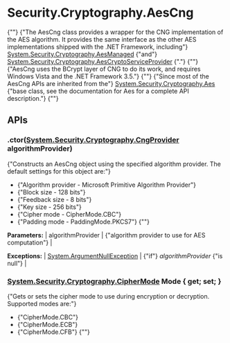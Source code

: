 # Security.Cryptography.AesCng

{""} 
{"The AesCng class provides a wrapper for the CNG implementation of the AES algorithm. It provides the same interface as the other AES implementations shipped with the .NET Framework, including"} [System.Security.Cryptography.AesManaged](http://msdn.microsoft.com/en-us/library/system.security.cryptography.aesmanaged.aspx) {"and"} [System.Security.Cryptography.AesCryptoServiceProvider](http://msdn.microsoft.com/en-us/library/system.security.cryptography.aescryptoserviceprovider.aspx) {"."} 
 {""} 
{"AesCng uses the BCrypt layer of CNG to do its work, and requires Windows Vista and the .NET Framework 3.5."} 
 {""} 
{"Since most of the AesCng APIs are inherited from the"} [System.Security.Cryptography.Aes](http://msdn.microsoft.com/en-us/library/system.security.cryptography.aes.aspx) {"base class, see the documentation for Aes for a complete API description."} 
 {""} 

## APIs

### .ctor([System.Security.Cryptography.CngProvider](http://msdn.microsoft.com/en-us/library/system.security.cryptography.cngprovider.aspx) algorithmProvider)

{"Constructs an AesCng object using the specified algorithm provider. The default settings for this object are:"} 
* {"Algorithm provider - Microsoft Primitive Algorithm Provider"} 
* {"Block size - 128 bits"} 
* {"Feedback size - 8 bits"} 
* {"Key size - 256 bits"} 
* {"Cipher mode - CipherMode.CBC"} 
* {"Padding mode - PaddingMode.PKCS7"} 
 {""} 

**Parameters:**
| algorithmProvider | {"algorithm provider to use for AES computation"}  |

**Exceptions:**
| [System.ArgumentNullException](http://msdn.microsoft.com/en-us/library/system.argumentnullexception.aspx) | {"if"} _algorithmProvider_ {"is null"}  |


### [System.Security.Cryptography.CipherMode](http://msdn.microsoft.com/en-us/library/system.security.cryptography.ciphermode.aspx) Mode { get; set; }

{"Gets or sets the cipher mode to use during encryption or decryption. Supported modes are:"} 
* {"CipherMode.CBC"} 
* {"CipherMode.ECB"} 
* {"CipherMode.CFB"} 
 {""} 

